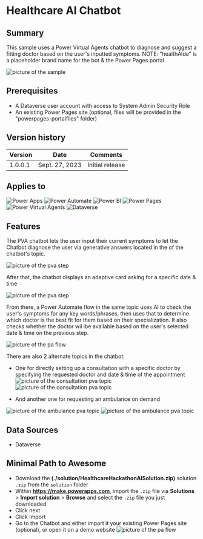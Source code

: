 # Healthcare AI Chatbot

## Summary

This sample uses a Power Virtual Agents chatbot to diagnose and suggest a fitting doctor based on the user's inputted symptoms.
NOTE: "healthAlde" is a placeholder brand name for the bot & the Power Pages portal

![picture of the sample](assets/portal-chatbot.PNG)

## Prerequisites

* A Dataverse user account with access to System Admin Security Role
* An existing Power Pages site (optional, files will be provided in the "powerpages-portalfiles" folder)

## Version history

Version|Date|Comments
-------|----|--------
1.0.0.1|Sept. 27, 2023|Initial release

## Applies to

![Power Apps](https://img.shields.io/badge/Power%20Apps-No-red "No")
![Power Automate](https://img.shields.io/badge/Power%20Automate-Yes-green "Yes")
![Power BI](https://img.shields.io/badge/Power%20BI-No-red "No")
![Power Pages](https://img.shields.io/badge/Power%20Pages-Yes-green "Yes")
![Power Virtual Agents](https://img.shields.io/badge/Power%20Virtual%20Agents-Yes-green "Yes")
![Dataverse](https://img.shields.io/badge/Dataverse-Yes-green "Yes")

## Features

The PVA chatbot lets the user input their current symptoms to let the Chatbot diagnose the user via generative answers located in the of the chatbot's topic. 

![picture of the pva step](assets/pva-generativeanswers.PNG)

After that, the chatbot displays an adaptive card asking for a specific date & time 

![picture of the pva step](assets/pva-adaptive-card.PNG)

From there, a Power Automate flow in the same topic uses AI to check the user's symptoms for any key words/phrases, then uses that to determine which doctor is the best fit for them based on their specialization. It also checks whether the doctor wil lbe available based on the user's selected date & time on the previous step.

![picture of the pa flow](assets/pa-flow-steps.PNG)


There are also 2 alternate topics in the chatbot: 
* One for directly setting up a consultation with a specific doctor by specifying the requested doctor and date & time of the appointment
![picture of the consultation pva topic](assets/pva-consultation-1.PNG)
![picture of the consultation pva topic](assets/pva-consultation-2.PNG)

* And another one for requesting an ambulance on demand

![picture of the ambulance pva topic](assets/pva-ambulance-1.PNG)
![picture of the ambulance pva topic](assets/pva-ambulance-2.PNG)


## Data Sources

* Dataverse

## Minimal Path to Awesome

* Download the **(./solution/HealthcareHackathonAISolution.zip)** solution `.zip` from the `solution` folder
* Within **<https://make.powerapps.com>**, import the `.zip` file via **Solutions** > **Import solution** > **Browse** and select the `.zip` file you just downloaded
* Click next
* Click Import
* Go to the Chatbot and either import it your existing Power Pages site (optional), or open it on a demo website
![picture of the pa flow](assets/pva-custom-demo.PNG)